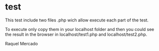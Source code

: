 # test
This test include two files .php wich allow execute each part of the test.
  
  To execute only copy them in your localhost folder and then you could see the result in the browser in localhost/test1.php and  localhost/test2.php.
  
  Raquel Mercado


